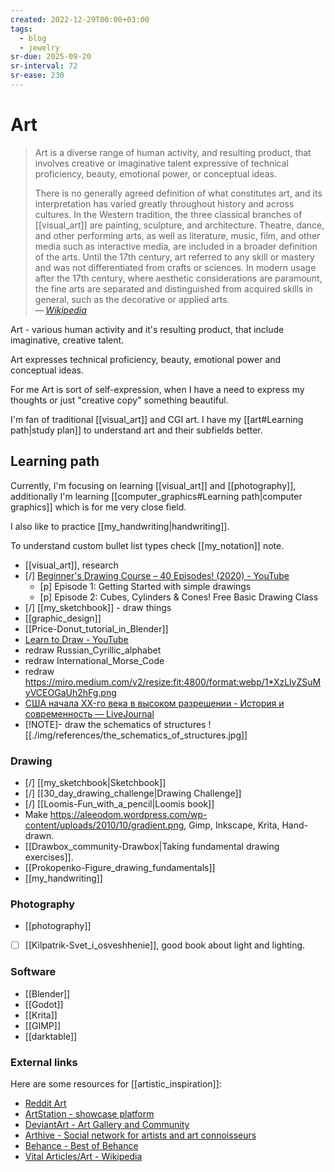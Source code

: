 ```yaml
---
created: 2022-12-29T00:00+03:00
tags:
  - blog
  - jewelry
sr-due: 2025-09-20
sr-interval: 72
sr-ease: 230
---
```


# Art

> Art is a diverse range of human activity, and resulting product, that involves creative or imaginative talent expressive of technical proficiency, beauty, emotional power, or conceptual ideas.
>
> There is no generally agreed definition of what constitutes art, and its interpretation has varied greatly throughout history and across cultures. In the Western tradition, the three classical branches of [[visual_art]] are painting, sculpture, and architecture. Theatre, dance, and other performing arts, as well as literature, music, film, and other media such as interactive media, are included in a broader definition of the arts. Until the 17th century, art referred to any skill or mastery and was not differentiated from crafts or sciences. In modern usage after the 17th century, where aesthetic considerations are paramount, the fine arts are separated and distinguished from acquired skills in general, such as the decorative or applied arts.\
> — <cite>[Wikipedia](https://en.wikipedia.org/wiki/Art)</cite>

Art - various human activity and it's resulting product, that include imaginative, creative talent.

Art expresses technical proficiency, beauty, emotional power and conceptual ideas.

For me Art is sort of self-expression, when I have a need to express my thoughts or just "creative copy" something beautiful.

I'm fan of traditional [[visual_art]] and CGI art. I have my [[art#Learning path|study plan]] to understand art and their subfields better.

## Learning path

Currently, I'm focusing on learning [[visual_art]] and [[photography]], additionally I'm learning [[computer_graphics#Learning path|computer graphics]] which is for me very close field.

I also like to practice [[my_handwriting|handwriting]].

To understand custom bullet list types check [[my_notation]] note.

- [[visual_art]], research
- [/] [Beginner's Drawing Course – 40 Episodes! (2020) - YouTube](https://www.youtube.com/playlist?list=PLdIDMj3VSgBfRYygdixt6Msj2c5K8Kmfg)
  - [p] Episode 1: Getting Started with simple drawings
  - [p] Episode 2: Cubes, Cylinders & Cones! Free Basic Drawing Class
- [/] [[my_sketchbook]] - draw things
- [[graphic_design]]
- [[Price-Donut_tutorial_in_Blender]]
- [Learn to Draw - YouTube](https://www.youtube.com/playlist?list=PL1HIh25sbqZnkA1T09UtVHoyjYaMJuK0a)
- redraw Russian_Cyrillic_alphabet
- redraw International_Morse_Code
- redraw https://miro.medium.com/v2/resize:fit:4800/format:webp/1*XzLlyZSuMyVCEOGaUh2hFg.png
- [США начала XX-го века в высоком разрешении - История и современность — LiveJournal](https://visualhistory.livejournal.com/456619.html)
- [!NOTE]- draw the schematics of structures ![[./img/references/the_schematics_of_structures.jpg]]

### Drawing

- [/] [[my_sketchbook|Sketchbook]]
- [/] [[30_day_drawing_challenge|Drawing Challenge]]
- [/] [[Loomis-Fun_with_a_pencil|Loomis book]]
- Make https://aleeodom.wordpress.com/wp-content/uploads/2010/10/gradient.png, Gimp, Inkscape, Krita, Hand-drawn.
- [[Drawbox_community-Drawbox|Taking fundamental drawing exercises]].
- [[Prokopenko-Figure_drawing_fundamentals]]
- [[my_handwriting]]

### Photography

- [[photography]]
- [ ] [[Kilpatrik-Svet_i_osveshhenie]], good book about light and lighting.

### Software

- [[Blender]]
- [[Godot]]
- [[Krita]]
- [[GIMP]]
- [[darktable]]

### External links

Here are some resources for [[artistic_inspiration]]:

- [Reddit Art](https://www.reddit.com/r/Art/)
- [ArtStation - showcase platform](https://www.artstation.com/)
- [DeviantArt - Art Gallery and Community](https://www.deviantart.com/)
- [Arthive - Social network for artists and art connoisseurs](https://arthive.com/)
- [Behance - Best of Behance](https://www.behance.net/)
- [Vital Articles/Art - Wikipedia](https://en.wikipedia.org/wiki/Wikipedia:Vital_articles/Level/4/Arts)

